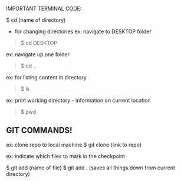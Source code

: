 IMPORTANT TERMINAL CODE:

$ cd (name of directory)
 - for changing directories
ex: navigate to DESKTOP folder

> $ cd DESKTOP

ex: navigate up one folder

> $ cd ..

ex: for listing content in directory

> $ ls

ex: print working directory - information on current location

> $ pwd


## GIT COMMANDS!

ex: clone repo to local machine
$ git clone (link to repo)

ex: indicate which files to mark in the checkpoint 

$ git add (name of file)
$ git add . (saves all things down from current directory)
